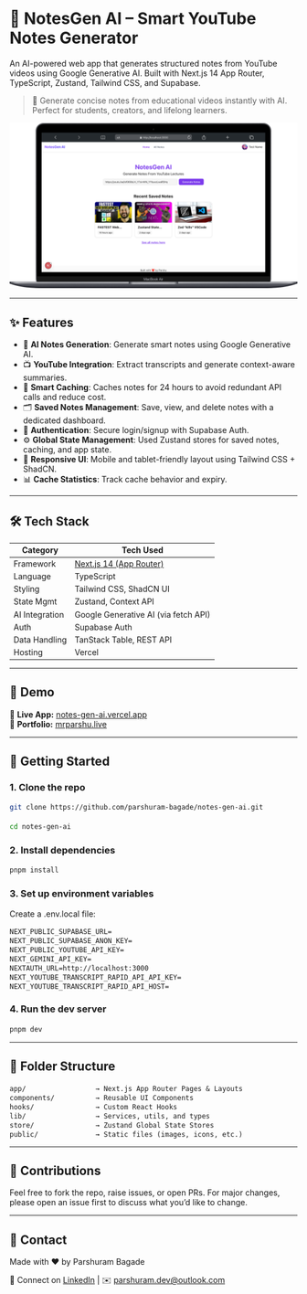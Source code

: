 
# 📘 NotesGen AI – Smart YouTube Notes Generator

An AI-powered web app that generates structured notes from YouTube videos using Google Generative AI. Built with Next.js 14 App Router, TypeScript, Zustand, Tailwind CSS, and Supabase.

> 🚀 Generate concise notes from educational videos instantly with AI. Perfect for students, creators, and lifelong learners.

![Screenshot](public/screenshot.png) 

---

## ✨ Features

- 🎯 **AI Notes Generation**: Generate smart notes using Google Generative AI.
- 📺 **YouTube Integration**: Extract transcripts and generate context-aware summaries.
- 💾 **Smart Caching**: Caches notes for 24 hours to avoid redundant API calls and reduce cost.
- 🗂️ **Saved Notes Management**: Save, view, and delete notes with a dedicated dashboard.
- 🔐 **Authentication**: Secure login/signup with Supabase Auth.
- ⚙️ **Global State Management**: Used Zustand stores for saved notes, caching, and app state.
- 📱 **Responsive UI**: Mobile and tablet-friendly layout using Tailwind CSS + ShadCN.
- 📊 **Cache Statistics**: Track cache behavior and expiry.

---

## 🛠️ Tech Stack

| Category       | Tech Used                                      |
| -------------- | ---------------------------------------------- |
| Framework      | [Next.js 14 (App Router)](https://nextjs.org/) |
| Language       | TypeScript                                     |
| Styling        | Tailwind CSS, ShadCN UI                        |
| State Mgmt     | Zustand, Context API                           |
| AI Integration | Google Generative AI (via fetch API)           |
| Auth           | Supabase Auth                                  |
| Data Handling  | TanStack Table, REST API                       |
| Hosting        | Vercel                                         |

---

## 📸 Demo

🔗 **Live App:** [notes-gen-ai.vercel.app](https://notes-gen-ai.vercel.app)  
🔗 **Portfolio:** [mrparshu.live](https://mrparshu.live)

---

## 🚀 Getting Started

### 1. Clone the repo

```bash
git clone https://github.com/parshuram-bagade/notes-gen-ai.git

cd notes-gen-ai
```

### 2. Install dependencies

```bash
pnpm install
```

### 3. Set up environment variables

Create a .env.local file:
```text
NEXT_PUBLIC_SUPABASE_URL=
NEXT_PUBLIC_SUPABASE_ANON_KEY=
NEXT_PUBLIC_YOUTUBE_API_KEY=
NEXT_GEMINI_API_KEY=
NEXTAUTH_URL=http://localhost:3000
NEXT_YOUTUBE_TRANSCRIPT_RAPID_API_API_KEY=
NEXT_YOUTUBE_TRANSCRIPT_RAPID_API_HOST=
```
### 4. Run the dev server
```bash
pnpm dev
```
---

## 📂 Folder Structure
```
app/                 → Next.js App Router Pages & Layouts
components/          → Reusable UI Components
hooks/               → Custom React Hooks
lib/                 → Services, utils, and types
store/               → Zustand Global State Stores
public/              → Static files (images, icons, etc.)
```
---

## 🤝 Contributions

Feel free to fork the repo, raise issues, or open PRs.
For major changes, please open an issue first to discuss what you’d like to change.

---

## 📧 Contact

Made with ❤️ by Parshuram Bagade 

🔗 Connect on [LinkedIn](https://www.linkedin.com/in/parshuram-bagade/) | ✉️ [parshuram.dev@outlook.com](mailto:parshuram.dev@outlook.com)

